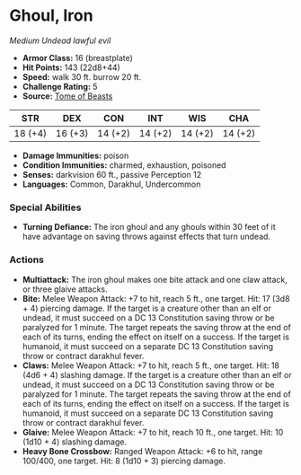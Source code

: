 # Ghoul, Iron

*Medium* *Undead* *lawful evil*

- **Armor Class:** 16 (breastplate)
- **Hit Points:** 143 (22d8+44)
- **Speed:** walk 30 ft. burrow 20 ft.
- **Challenge Rating:** 5
- **Source:** [Tome of Beasts](https://koboldpress.com/kpstore/product/tome-of-beasts-for-5th-edition-print/)

| STR | DEX | CON | INT | WIS | CHA |
| --- | --- | --- | --- | --- | --- |
| 18 (+4) | 16 (+3) | 14 (+2) | 14 (+2) | 14 (+2) | 14 (+2) |

- **Damage Immunities:** poison
- **Condition Immunities:** charmed, exhaustion, poisoned
- **Senses:** darkvision 60 ft., passive Perception 12
- **Languages:** Common, Darakhul, Undercommon
### Special Abilities
- **Turning Defiance:** The iron ghoul and any ghouls within 30 feet of it have advantage on saving throws against effects that turn undead.
### Actions
- **Multiattack:** The iron ghoul makes one bite attack and one claw attack, or three glaive attacks.
- **Bite:** Melee Weapon Attack: +7 to hit, reach 5 ft., one target. Hit: 17 (3d8 + 4) piercing damage. If the target is a creature other than an elf or undead, it must succeed on a DC 13 Constitution saving throw or be paralyzed for 1 minute. The target repeats the saving throw at the end of each of its turns, ending the effect on itself on a success. If the target is humanoid, it must succeed on a separate DC 13 Constitution saving throw or contract darakhul fever.
- **Claws:** Melee Weapon Attack: +7 to hit, reach 5 ft., one target. Hit: 18 (4d6 + 4) slashing damage. If the target is a creature other than an elf or undead, it must succeed on a DC 13 Constitution saving throw or be paralyzed for 1 minute. The target repeats the saving throw at the end of each of its turns, ending the effect on itself on a success. If the target is humanoid, it must succeed on a separate DC 13 Constitution saving throw or contract darakhul fever.
- **Glaive:** Melee Weapon Attack: +7 to hit, reach 10 ft., one target. Hit: 10 (1d10 + 4) slashing damage.
- **Heavy Bone Crossbow:** Ranged Weapon Attack: +6 to hit, range 100/400, one target. Hit: 8 (1d10 + 3) piercing damage.
